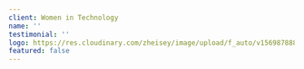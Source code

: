 ```yaml
---
client: Women in Technology
name: ''
testimonial: ''
logo: https://res.cloudinary.com/zheisey/image/upload/f_auto/v1569878889/teambusiness/logo/women-in-tech.png
featured: false
---
```


